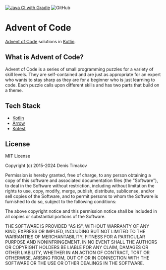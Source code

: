 [![Java CI with Gradle](https://github.com/timakden/advent-of-code/actions/workflows/gradle.yml/badge.svg)](https://github.com/timakden/advent-of-code/actions/workflows/gradle.yml)
![GitHub](https://img.shields.io/github/license/timakden/advent-of-code)

# Advent of Code

[Advent of Code](https://adventofcode.com) solutions in [Kotlin](https://kotlinlang.org).

## What is Advent of Code?

Advent of Code is a series of small programming puzzles for a variety of skill levels. They are self-contained and are just as appropriate for an expert who wants to stay sharp as they are for a beginner who is just learning to code. Each puzzle calls upon different skills and has two parts that build on a theme.

## Tech Stack
* [Kotlin](https://kotlinlang.org)
* [Arrow](https://arrow-kt.io/)
* [Kotest](https://kotest.io)

## License

MIT License

Copyright (c) 2015-2024 Denis Timakov

Permission is hereby granted, free of charge, to any person obtaining a copy
of this software and associated documentation files (the "Software"), to deal
in the Software without restriction, including without limitation the rights
to use, copy, modify, merge, publish, distribute, sublicense, and/or sell
copies of the Software, and to permit persons to whom the Software is
furnished to do so, subject to the following conditions:

The above copyright notice and this permission notice shall be included in all
copies or substantial portions of the Software.

THE SOFTWARE IS PROVIDED "AS IS", WITHOUT WARRANTY OF ANY KIND, EXPRESS OR
IMPLIED, INCLUDING BUT NOT LIMITED TO THE WARRANTIES OF MERCHANTABILITY,
FITNESS FOR A PARTICULAR PURPOSE AND NONINFRINGEMENT. IN NO EVENT SHALL THE
AUTHORS OR COPYRIGHT HOLDERS BE LIABLE FOR ANY CLAIM, DAMAGES OR OTHER
LIABILITY, WHETHER IN AN ACTION OF CONTRACT, TORT OR OTHERWISE, ARISING FROM,
OUT OF OR IN CONNECTION WITH THE SOFTWARE OR THE USE OR OTHER DEALINGS IN THE
SOFTWARE.
